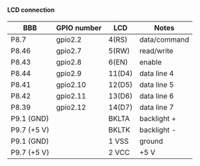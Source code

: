 #### LCD connection

|   BBB       | GPIO number  |   LCD   | Notes        |
|-------------|--------------|---------|--------------|
| P8.7        | gpio2.2      |  4(RS)  | data/command |
| P8.46       | gpio2.7      |  5(RW)  | read/write   |
| P8.43       | gpio2.8      |  6(EN)  | enable       |
| P8.44       | gpio2.9      |  11(D4) | data line 4  |
| P8.41       | gpio2.10     |  12(D5) | data line 5  |
| P8.42       | gpio2.11     |  13(D6) | data line 6  |
| P8.39       | gpio2.12     |  14(D7) | data line 7  |
| P9.1 (GND)  |              |  BKLTA  | backlight +  |
| P9.7 (+5 V) |              |  BKLTK  | backlight -  |
| P9.1 (GND)  |              |  1 VSS  | ground       |
| P9.7 (+5 V) |              |  2 VCC  | +5 V         |

